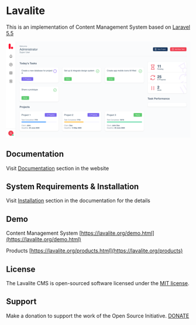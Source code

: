 # Lavalite

This is an implementation of Content Management System based on [Laravel 5.5](http://laravel.com/)

![Screen](https://raw.githubusercontent.com/LavaLite/docs/master/images/lavalite.png "Dashboards")

## Documentation
Visit [Documentation](http://lavalite.org/docs) section in the website

## System Requirements & Installation

Visit [Installation](http://lavalite.org/docs/master/installation) section in the documentation for the details


## Demo
Content Management System [https://lavalite.org/demo.html](https://lavalite.org/demo.html)

Products [https://lavalite.org/products.html](https://lavalite.org/products)


## License

The Lavalite CMS is open-sourced software licensed under the [MIT license](http://opensource.org/licenses/MIT).

## Support 

Make a donation to support the work of the Open Source Initiative.
[DONATE](https://www.paypal.me/renfos)
